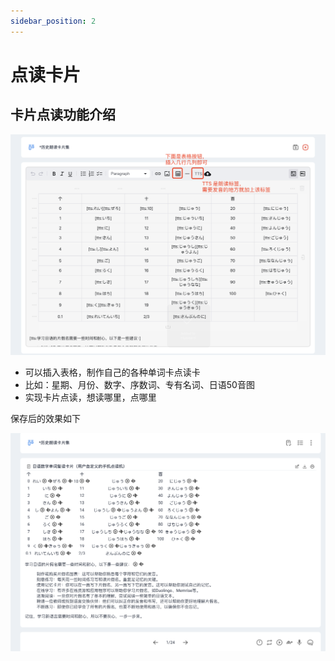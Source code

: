 ```yaml
---
sidebar_position: 2
---
```


# 点读卡片


## 卡片点读功能介绍

![alt text](img/tab-card-edit.png)

* 可以插入表格，制作自己的各种单词卡点读卡
* 比如：星期、月份、数字、序数词、专有名词、日语50音图
* 实现卡片点读，想读哪里，点哪里

保存后的效果如下

![alt text](img/tab-card.png)
